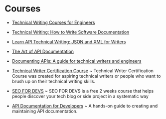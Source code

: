 # Courses

- [Technical Writing Courses for Engineers](https://developers.google.com/tech-writing)

- [Technical Writing: How to Write Software Documentation](https://www.udemy.com/course/start-your-career-as-user-assistance-developer/)

- [Learn API Technical Writing: JSON and XML for Writers](https://www.udemy.com/course/api-documentation-1-json-and-xml/)

- [The Art of API Documentation](https://www.udemy.com/course/the-art-of-api-documentation/)

- [Documenting APIs: A guide for technical writers and engineers](https://idratherbewriting.com/learnapidoc/)

- [Technical Writer Certification Course](https://technicalwriter.teachable.com/p/technical-writing-certification) ~ Technical Writer Certification Course was created for aspiring technical writers or people who want to brush up on their technical writing skills.

- [SEO FOR DEVS](https://seofordevs.com/) ~ SEO FOR DEVS is a free 2 weeks course that helps people discover your tech blog or side project in a systematic way

- [API Documentation for Developers](https://apidocsfordevs.com/) ~ A hands-on guide to creating and maintaining API documentation.
